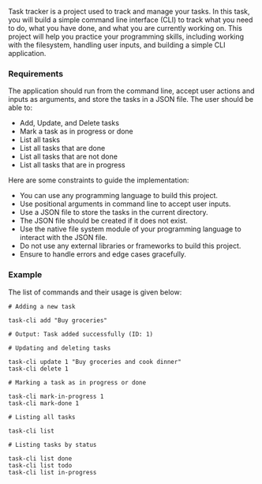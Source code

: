 Task tracker is a project used to track and manage your tasks. In this task, you will build a simple command line interface (CLI) to track what you need to do, what you have done, and what you are currently working on. This project will help you practice your programming skills, including working with the filesystem, handling user inputs, and building a simple CLI application.

### Requirements

The application should run from the command line, accept user actions and inputs as arguments, and store the tasks in a JSON file. The user should be able to:

- Add, Update, and Delete tasks
- Mark a task as in progress or done
- List all tasks
- List all tasks that are done
- List all tasks that are not done
- List all tasks that are in progress

Here are some constraints to guide the implementation:

- You can use any programming language to build this project.
- Use positional arguments in command line to accept user inputs.
- Use a JSON file to store the tasks in the current directory.
- The JSON file should be created if it does not exist.
- Use the native file system module of your programming language to interact with the JSON file.
- Do not use any external libraries or frameworks to build this project.
- Ensure to handle errors and edge cases gracefully.

### Example

The list of commands and their usage is given below:

```shell
# Adding a new task

task-cli add "Buy groceries"

# Output: Task added successfully (ID: 1)

# Updating and deleting tasks

task-cli update 1 "Buy groceries and cook dinner"
task-cli delete 1

# Marking a task as in progress or done

task-cli mark-in-progress 1
task-cli mark-done 1

# Listing all tasks

task-cli list

# Listing tasks by status

task-cli list done
task-cli list todo
task-cli list in-progress
```

